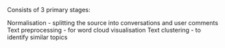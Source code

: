 Consists of 3 primary stages:

Normalisation - splitting the source into conversations and user comments
Text preprocessing - for word cloud visualisation
Text clustering - to identify similar topics


